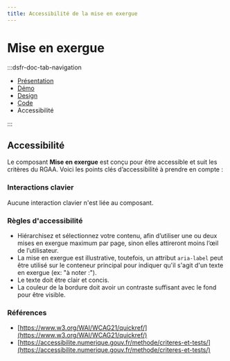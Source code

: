 ```yaml
---
title: Accessibilité de la mise en exergue
---
```

# Mise en exergue

:::dsfr-doc-tab-navigation
- [Présentation](../index.md)
- [Démo](../demo/index.md)
- [Design](../design/index.md)
- [Code](../code/index.md)
- Accessibilité

:::


## Accessibilité

Le composant **Mise en exergue** est conçu pour être accessible et suit les critères du RGAA. Voici les points clés d’accessibilité à prendre en compte :

### Interactions clavier

Aucune interaction clavier n'est liée au composant.

### Règles d'accessibilité

- Hiérarchisez et sélectionnez votre contenu, afin d’utiliser une ou deux mises en exergue maximum par page, sinon elles attireront moins l’œil de l’utilisateur.
- La mise en exergue est illustrative, toutefois, un attribut `aria-label` peut être utilisé sur le conteneur principal pour indiquer qu'il s'agit d'un texte en exergue (ex: "à noter :").
- Le texte doit être clair et concis.
- La couleur de la bordure doit avoir un contraste suffisant avec le fond pour être visible.

### Références

- [https://www.w3.org/WAI/WCAG21/quickref/](https://www.w3.org/WAI/WCAG21/quickref/)
- [https://accessibilite.numerique.gouv.fr/methode/criteres-et-tests/](https://accessibilite.numerique.gouv.fr/methode/criteres-et-tests/)
